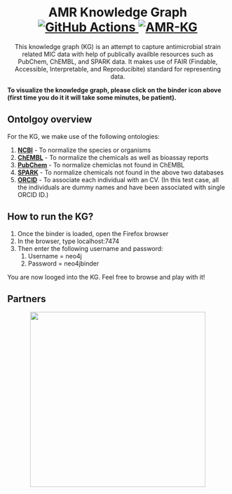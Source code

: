 <h1 align="center">
  <br>
    AMR Knowledge Graph
    <br>
   <a href="https://github.com/Fraunhofer-ITMP/AMR-KG/actions?query=workflow%repo2docker">
    <img src="https://github.com/Fraunhofer-ITMP/SASC/workflows/repo2docker/badge.svg"
         alt="GitHub Actions">
  </a>
  <a href="https://mybinder.org/v2/gh/Fraunhofer-ITMP/AMR-KG/main?urlpath=desktop">
    <img src="https://mybinder.org/badge_logo.svg" alt="AMR-KG">
  </a>
  <br>
</h1>

<p align="center">
This knowledge graph (KG) is an attempt to capture antimicrobial strain related MIC data with help of publically availble resources such as PubChem, ChEMBL, and SPARK data. It
makes use of FAIR (Findable, Accessible, Interpretable, and Reproducibite) standard for representing data.

**To visualize the knowledge graph, please click on the binder icon above (first time you do it it will take some minutes, be patient).**
</p>



## Ontolgoy overview

For the KG, we make use of the following ontologies:
1. **[NCBI](https://www.ncbi.nlm.nih.gov/Taxonomy/Browser/wwwtax.cgi)** - To normalize the species or organisms
2. **[ChEMBL](https://www.ebi.ac.uk/chembl/)** - To normalize the chemicals as well as bioassay reports  
3. **[PubChem](https://pubchem.ncbi.nlm.nih.gov/)** - To normalize chemiclas not found in ChEMBL
4. **[SPARK](https://www.collaborativedrug.com/public-access/)** - To normalize chemicals not found in the above two databases
5. **[ORCID](https://orcid.org/)** - To associate each individual with an CV. (In this test case, all the individuals are dummy names and have been associated with single ORCID ID.)

## How to run the KG?

1. Once the binder is loaded, open the Firefox browser
2. In the browser, type localhost:7474
3. Then enter the following username and password: 
    1. Username = neo4j
    2. Password = neo4jbinder 

You are now looged into the KG. Feel free to browse and play with it!


## Partners
<p align="center">
    <img src="https://www.imi.europa.eu/sites/default/files/styles/facebook/public/projects/logos/IMI%20AMR%20Accelerator_logo.jpg?itok=ghj1Z1T0" width="400">
</p>
